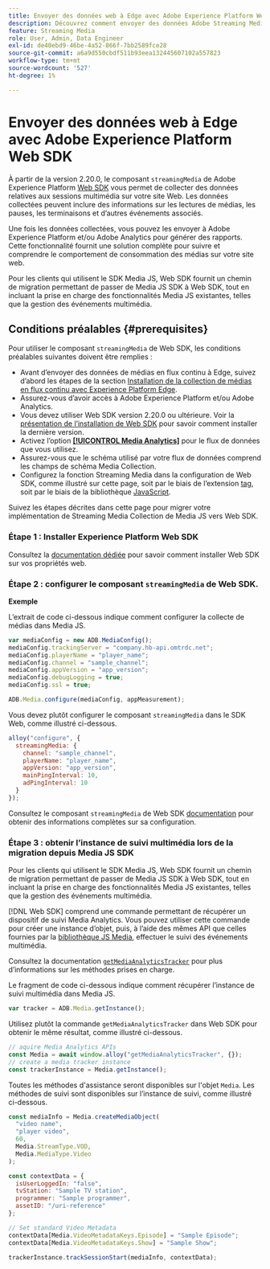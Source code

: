 ```yaml
---
title: Envoyer des données web à Edge avec Adobe Experience Platform Web SDK
description: Découvrez comment envoyer des données Adobe Streaming Media vers Experience Platform Edge avec Adobe Experience Platform Web SDK.
feature: Streaming Media
role: User, Admin, Data Engineer
exl-id: de40ebd9-46be-4a52-866f-7bb2589fce28
source-git-commit: a6a9d550cbdf511b93eea132445607102a557823
workflow-type: tm+mt
source-wordcount: '527'
ht-degree: 1%

---
```


# Envoyer des données web à Edge avec Adobe Experience Platform Web SDK

À partir de la version 2.20.0, le composant `streamingMedia` de Adobe Experience Platform [Web SDK](https://experienceleague.adobe.com/fr/docs/experience-platform/web-sdk/home) vous permet de collecter des données relatives aux sessions multimédia sur votre site Web. Les données collectées peuvent inclure des informations sur les lectures de médias, les pauses, les terminaisons et d’autres événements associés.

Une fois les données collectées, vous pouvez les envoyer à Adobe Experience Platform et/ou Adobe Analytics pour générer des rapports. Cette fonctionnalité fournit une solution complète pour suivre et comprendre le comportement de consommation des médias sur votre site web.

Pour les clients qui utilisent le SDK Media JS, Web SDK fournit un chemin de migration permettant de passer de Media JS SDK à Web SDK, tout en incluant la prise en charge des fonctionnalités Media JS existantes, telles que la gestion des événements multimédia.

## Conditions préalables {#prerequisites}

Pour utiliser le composant `streamingMedia` de Web SDK, les conditions préalables suivantes doivent être remplies :

* Avant d’envoyer des données de médias en flux continu à Edge, suivez d’abord les étapes de la section [Installation de la collection de médias en flux continu avec Experience Platform Edge](/help/implementation/edge/implementation-edge.md).
* Assurez-vous d’avoir accès à Adobe Experience Platform et/ou Adobe Analytics.
* Vous devez utiliser Web SDK version 2.20.0 ou ultérieure. Voir la [présentation de l’installation de Web SDK](https://experienceleague.adobe.com/fr/docs/experience-platform/web-sdk/install/overview) pour savoir comment installer la dernière version.
* Activez l’option **[[!UICONTROL Media Analytics]](https://experienceleague.adobe.com/fr/docs/experience-platform/datastreams/configure)** pour le flux de données que vous utilisez.
* Assurez-vous que le schéma utilisé par votre flux de données comprend les champs de schéma Media Collection.
* Configurez la fonction Streaming Media dans la configuration de Web SDK, comme illustré sur cette page, soit par le biais de l’extension [tag](#tag-extension), soit par le biais de la bibliothèque [JavaScript](#library).

Suivez les étapes décrites dans cette page pour migrer votre implémentation de Streaming Media Collection de Media JS vers Web SDK.

### Étape 1 : Installer Experience Platform Web SDK

Consultez la [documentation dédiée](https://experienceleague.adobe.com/fr/docs/experience-platform/web-sdk/install/overview) pour savoir comment installer Web SDK sur vos propriétés web.

### Étape 2 : configurer le composant `streamingMedia` de Web SDK.

**Exemple**

L’extrait de code ci-dessous indique comment configurer la collecte de médias dans Media JS.

```javascript
var mediaConfig = new ADB.MediaConfig();
mediaConfig.trackingServer = "company.hb-api.omtrdc.net";
mediaConfig.playerName = "player_name";
mediaConfig.channel = "sample_channel";
mediaConfig.appVersion = "app_version";
mediaConfig.debugLogging = true;
mediaConfig.ssl = true;

ADB.Media.configure(mediaConfig, appMeasurement);
```

Vous devez plutôt configurer le composant `streamingMedia` dans le SDK Web, comme illustré ci-dessous.

```js
alloy("configure", {
  streamingMedia: {
    channel: "sample_channel",
    playerName: "player_name",
    appVersion: "app_version",
    mainPingInterval: 10,
    adPingInterval: 10
  }
});
```

Consultez le composant `streamingMedia` de Web SDK [documentation](https://experienceleague.adobe.com/fr/docs/experience-platform/web-sdk/commands/configure/streamingmedia) pour obtenir des informations complètes sur sa configuration.

### Étape 3 : obtenir l’instance de suivi multimédia lors de la migration depuis Media JS SDK

Pour les clients qui utilisent le SDK Media JS, Web SDK fournit un chemin de migration permettant de passer de Media JS SDK à Web SDK, tout en incluant la prise en charge des fonctionnalités Media JS existantes, telles que la gestion des événements multimédia.

[!DNL Web SDK] comprend une commande permettant de récupérer un dispositif de suivi Media Analytics. Vous pouvez utiliser cette commande pour créer une instance d’objet, puis, à l’aide des mêmes API que celles fournies par la [bibliothèque JS Media](https://adobe-marketing-cloud.github.io/media-sdks/reference/javascript_3x/APIReference.html), effectuer le suivi des événements multimédia.

Consultez la documentation [`getMediaAnalyticsTracker`](https://experienceleague.adobe.com/fr/docs/experience-platform/web-sdk/commands/getmediaanalyticstracker) pour plus d’informations sur les méthodes prises en charge.

Le fragment de code ci-dessous indique comment récupérer l’instance de suivi multimédia dans Media JS.

```javascript
var tracker = ADB.Media.getInstance();
```

Utilisez plutôt la commande `getMediaAnalyticsTracker` dans Web SDK pour obtenir le même résultat, comme illustré ci-dessous.

```js
// aquire Media Analytics APIs
const Media = await window.alloy("getMediaAnalyticsTracker", {});
// create a media tracker instance
const trackerInstance = Media.getInstance();
```

Toutes les méthodes d&#39;assistance seront disponibles sur l&#39;objet `Media`. Les méthodes de suivi sont disponibles sur l’instance de suivi, comme illustré ci-dessous.

```js
const mediaInfo = Media.createMediaObject(
  "video name",
  "player video",
  60,
  Media.StreamType.VOD,
  Media.MediaType.Video
);

const contextData = {
  isUserLoggedIn: "false",
  tvStation: "Sample TV station",
  programmer: "Sample programmer",
  assetID: "/uri-reference"
};

// Set standard Video Metadata
contextData[Media.VideoMetadataKeys.Episode] = "Sample Episode";
contextData[Media.VideoMetadataKeys.Show] = "Sample Show";

trackerInstance.trackSessionStart(mediaInfo, contextData);
```
